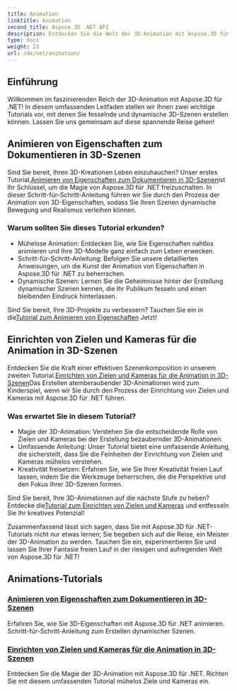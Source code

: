 ```yaml
---
title: Animation
linktitle: Animation
second_title: Aspose.3D .NET API
description: Entdecken Sie die Welt der 3D-Animation mit Aspose.3D für .NET-Tutorials. Erfahren Sie, wie Sie mühelos Immobilien animieren und Ziele und Kameras für dynamische Szenen einrichten.
type: docs
weight: 23
url: /de/net/animation/
---
```

## Einführung

Willkommen im faszinierenden Reich der 3D-Animation mit Aspose.3D für .NET! In diesem umfassenden Leitfaden stellen wir Ihnen zwei wichtige Tutorials vor, mit denen Sie fesselnde und dynamische 3D-Szenen erstellen können. Lassen Sie uns gemeinsam auf diese spannende Reise gehen!

## Animieren von Eigenschaften zum Dokumentieren in 3D-Szenen
 Sind Sie bereit, Ihren 3D-Kreationen Leben einzuhauchen? Unser erstes Tutorial,[Animieren von Eigenschaften zum Dokumentieren in 3D-Szenen](./property-to-document/)ist Ihr Schlüssel, um die Magie von Aspose.3D für .NET freizuschalten. In dieser Schritt-für-Schritt-Anleitung führen wir Sie durch den Prozess der Animation von 3D-Eigenschaften, sodass Sie Ihren Szenen dynamische Bewegung und Realismus verleihen können.

### Warum sollten Sie dieses Tutorial erkunden?
- Mühelose Animation: Entdecken Sie, wie Sie Eigenschaften nahtlos animieren und Ihre 3D-Modelle ganz einfach zum Leben erwecken.
- Schritt-für-Schritt-Anleitung: Befolgen Sie unsere detaillierten Anweisungen, um die Kunst der Animation von Eigenschaften in Aspose.3D für .NET zu beherrschen.
- Dynamische Szenen: Lernen Sie die Geheimnisse hinter der Erstellung dynamischer Szenen kennen, die Ihr Publikum fesseln und einen bleibenden Eindruck hinterlassen.

 Sind Sie bereit, Ihre 3D-Projekte zu verbessern? Tauchen Sie ein in die[Tutorial zum Animieren von Eigenschaften](./property-to-document/) Jetzt!

## Einrichten von Zielen und Kameras für die Animation in 3D-Szenen
 Entdecken Sie die Kraft einer effektiven Szenenkomposition in unserem zweiten Tutorial.[Einrichten von Zielen und Kameras für die Animation in 3D-Szenen](./setup-target-camera/)Das Erstellen atemberaubender 3D-Animationen wird zum Kinderspiel, wenn wir Sie durch den Prozess der Einrichtung von Zielen und Kameras mit Aspose.3D für .NET führen.

### Was erwartet Sie in diesem Tutorial?
- Magie der 3D-Animation: Verstehen Sie die entscheidende Rolle von Zielen und Kameras bei der Erstellung bezaubernder 3D-Animationen.
- Umfassende Anleitung: Unser Tutorial bietet eine umfassende Anleitung, die sicherstellt, dass Sie die Feinheiten der Einrichtung von Zielen und Kameras mühelos verstehen.
- Kreativität freisetzen: Erfahren Sie, wie Sie Ihrer Kreativität freien Lauf lassen, indem Sie die Werkzeuge beherrschen, die die Perspektive und den Fokus Ihrer 3D-Szenen formen.

 Sind Sie bereit, Ihre 3D-Animationen auf die nächste Stufe zu heben? Entdecke die[Tutorial zum Einrichten von Zielen und Kameras](./setup-target-camera/) und entfesseln Sie Ihr kreatives Potenzial!

Zusammenfassend lässt sich sagen, dass Sie mit Aspose.3D für .NET-Tutorials nicht nur etwas lernen; Sie begeben sich auf die Reise, ein Meister der 3D-Animation zu werden. Tauchen Sie ein, experimentieren Sie und lassen Sie Ihrer Fantasie freien Lauf in der riesigen und aufregenden Welt von Aspose.3D für .NET!
## Animations-Tutorials
### [Animieren von Eigenschaften zum Dokumentieren in 3D-Szenen](./property-to-document/)
Erfahren Sie, wie Sie 3D-Eigenschaften mit Aspose.3D für .NET animieren. Schritt-für-Schritt-Anleitung zum Erstellen dynamischer Szenen.
### [Einrichten von Zielen und Kameras für die Animation in 3D-Szenen](./setup-target-camera/)
Entdecken Sie die Magie der 3D-Animation mit Aspose.3D für .NET. Richten Sie mit diesem umfassenden Tutorial mühelos Ziele und Kameras ein.